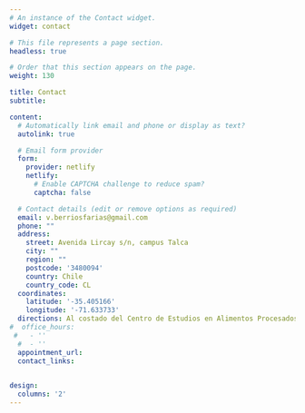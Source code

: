 ```yaml
---
# An instance of the Contact widget.
widget: contact

# This file represents a page section.
headless: true

# Order that this section appears on the page.
weight: 130

title: Contact
subtitle:

content:
  # Automatically link email and phone or display as text?
  autolink: true

  # Email form provider
  form:
    provider: netlify
    netlify:
      # Enable CAPTCHA challenge to reduce spam?
      captcha: false

  # Contact details (edit or remove options as required)
  email: v.berriosfarias@gmail.com
  phone: ""
  address:
    street: Avenida Lircay s/n, campus Talca
    city: ""
    region: ""
    postcode: '3480094'
    country: Chile
    country_code: CL
  coordinates:
    latitude: '-35.405166'
    longitude: '-71.633733'
  directions: Al costado del Centro de Estudios en Alimentos Procesados (CEAP)
#  office_hours:
 #   - ''
  #  - ''
  appointment_url:
  contact_links:
  

design:
  columns: '2'
---
```


